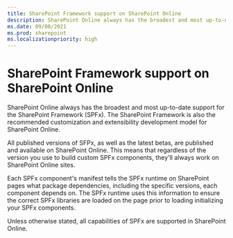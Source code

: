 ```yaml
---
title: SharePoint Framework support on SharePoint Online
description: SharePoint Online always has the broadest and most up-to-date support for the SHarePoint Framework (SPFx). The SharePoint Framework is also the recommended customization and extensibility development model for SharePoint Online.
ms.date: 09/08/2021
ms.prod: sharepoint
ms.localizationpriority: high
---
```


# SharePoint Framework support on SharePoint Online

SharePoint Online always has the broadest and most up-to-date support for the SharePoint Framework (SPFx). The SharePoint Framework is also the recommended customization and extensibility development model for SharePoint Online.

All published versions of SFPx, as well as the latest betas, are published and available on SharePoint Online. This means that regardless of the version you use to build custom SPFx components, they'll always work on SharePoint Online sites.

Each SPFx component's manifest tells the SPFx runtime on SharePoint pages what package dependencies, including the specific versions, each component depends on. The SPFx runtime uses this information to ensure the correct SPFx libraries are loaded on the page prior to loading initializing your SPFx components.

Unless otherwise stated, all capabilities of SPFx are supported in SharePoint Online.
